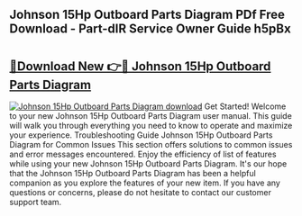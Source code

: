 ## Johnson 15Hp Outboard Parts Diagram PDf Free Download - Part-dIR Service Owner Guide h5pBx

# <h2><a href="http://dfo355p.blite.top/?on=Johnson+15Hp+Outboard+Parts+Diagram">🔗Download New 👉🔴 Johnson 15Hp Outboard Parts Diagram</a></h2>

[![Johnson 15Hp Outboard Parts Diagram download](https://i.imgur.com/lujVjoI.png)](http://dfo355p.blite.top/?on=Johnson+15Hp+Outboard+Parts+Diagram)
Get Started! Welcome to your new Johnson 15Hp Outboard Parts Diagram user manual. This guide will walk you through everything you need to know to operate and maximize your experience. Troubleshooting Guide Johnson 15Hp Outboard Parts Diagram for Common Issues This section offers solutions to common issues and error messages encountered. Enjoy the efficiency of list of features while using your new Johnson 15Hp Outboard Parts Diagram. It's our hope that the Johnson 15Hp Outboard Parts Diagram has been a helpful companion as you explore the features of your new item. If you have any questions or concerns, please do not hesitate to contact our customer support team.
